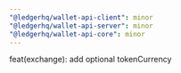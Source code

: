 ```yaml
---
"@ledgerhq/wallet-api-client": minor
"@ledgerhq/wallet-api-server": minor
"@ledgerhq/wallet-api-core": minor
---
```


feat(exchange): add optional tokenCurrency
